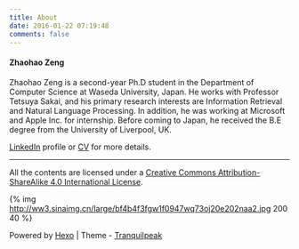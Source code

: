 ```yaml
---
title: About
date: 2016-01-22 07:19:48
comments: false
---
```


#### Zhaohao Zeng

Zhaohao Zeng is a second-year Ph.D student in the Department of Computer Science at Waseda University, Japan. He works with Professor Tetsuya Sakai, and his primary research interests are Information Retrieval and Natural Language Processing.  In addition, he was working at Microsoft and Apple Inc. for internship. Before coming to Japan, he received the B.E degree from the University of Liverpool, UK.



[LinkedIn](https://www.linkedin.com/in/zhaohaozeng/en) profile or [CV](/about/Zhaohao_Zeng_cv.pdf) for more details.

---

All the contents are licensed under a [Creative Commons Attribution-ShareAlike 4.0 International License](http://creativecommons.org/licenses/by-sa/4.0/).

{% img http://ww3.sinaimg.cn/large/bf4b4f3fgw1f0947wq73oj20e202naa2.jpg 200 40 %}

Powered by [Hexo](https://hexo.io) | Theme - [Tranquilpeak](https://github.com/LouisBarranqueiro/hexo-theme-tranquilpeak)









